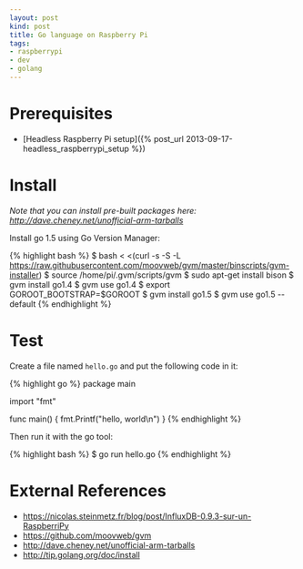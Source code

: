 ```yaml
---
layout: post
kind: post
title: Go language on Raspberry Pi
tags:
- raspberrypi
- dev
- golang
---
```


Prerequisites
=============

- [Headless Raspberry Pi setup]({% post_url 2013-09-17-headless_raspberrypi_setup %})

Install
=======

_Note that you can install pre-built packages here: <http://dave.cheney.net/unofficial-arm-tarballs>_

Install go 1.5 using Go Version Manager:

{% highlight bash %}
$ bash < <(curl -s -S -L https://raw.githubusercontent.com/moovweb/gvm/master/binscripts/gvm-installer)
$ source /home/pi/.gvm/scripts/gvm
$ sudo apt-get install bison
$ gvm install go1.4
$ gvm use go1.4
$ export GOROOT_BOOTSTRAP=$GOROOT
$ gvm install go1.5
$ gvm use go1.5 --default
{% endhighlight %}

Test
====

Create a file named `hello.go` and put the following code in it:

{% highlight go %}
package main

import "fmt"

func main() {
    fmt.Printf("hello, world\n")
}
{% endhighlight %}

Then run it with the go tool:

{% highlight bash %}
$ go run hello.go
{% endhighlight %}


External References
===================

- <https://nicolas.steinmetz.fr/blog/post/InfluxDB-0.9.3-sur-un-RaspberriPy>
- <https://github.com/moovweb/gvm>
- <http://dave.cheney.net/unofficial-arm-tarballs>
- <http://tip.golang.org/doc/install>
